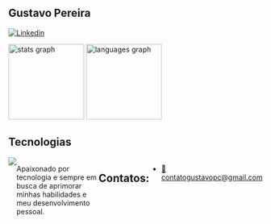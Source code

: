 
## Gustavo Pereira
[![Linkedin](https://img.shields.io/badge/LinkedIn-0077B5?style=for-the-badge&logo=linkedin&logoColor=white)](https://www.linkedin.com/in/gustavopereira-dev?lipi=urn%3Ali%3Apage%3Ad_flagship3_profile_view_base_contact_details%3BDfTmlcGvTamukHMmRbWCvg%3D%3D)

<div align="left">
 <img 
  src="https://github-readme-stats.vercel.app/api?username=DevPereiraa&show_icons=true&theme=tokyonight&cacheBuster=1234" 
  height="150" 
  alt="stats graph" 
/>
  <img src="https://github-readme-stats.vercel.app/api/top-langs?username=DevPereiraa&locale=en&hide_title=false&layout=compact&card_width=320&langs_count=5&theme=tokyonight&hide_border=false&order=2" height="150" alt="languages graph"  />
</div>

## Tecnologias

<div style="display: flex;">
    <img src="https://skillicons.dev/icons?i=java,react,js,ts,nodejs,html,css,tailwind,git,github&theme=dark"
</div><br/>


Apaixonado por tecnologia e sempre em busca de aprimorar minhas habilidades e meu desenvolvimento pessoal.

## Contatos:

- [📧 contatogustavopc@gmail.com](mailto:contatogustavopc@gmail.com "Envie um e-mail para mim")
